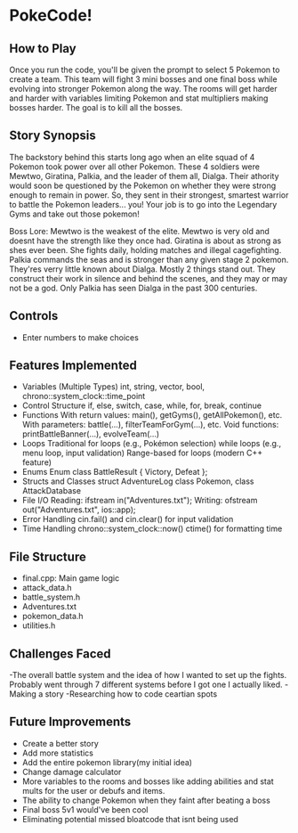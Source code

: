 # PokeCode!

## How to Play

Once you run the code, you'll be given the prompt to select 5 Pokemon to create a team. 
This team will fight 3 mini bosses and one final boss while evolving into stronger Pokemon along the way.
The rooms will get harder and harder with variables limiting Pokemon and stat multipliers making bosses harder. 
The goal is to kill all the bosses. 

## Story Synopsis
The backstory behind this starts long ago when an elite squad of 4 Pokemon took power over all other Pokemon.
These 4 soldiers were Mewtwo, Giratina, Palkia, and the leader of them all, Dialga.
Their athority would soon be questioned by the Pokemon on whether they were strong enough to remain in power.
So, they sent in their strongest, smartest warrior to battle the Pokemon leaders... you!
Your job is to go into the Legendary Gyms and take out those pokemon!

Boss Lore:
Mewtwo is the weakest of the elite. Mewtwo is very old and doesnt have the strength like they once had. 
Giratina is about as strong as shes ever been. She fights daily, holding matches and illegal cagefighting. 
Palkia commands the seas and is stronger than any given stage 2 pokemon. 
They'res verry little known about Dialga. Mostly 2 things stand out. They construct their work in silence and behind the scenes, and they may or may not be a god. Only Palkia has seen Dialga in the past 300 centuries. 

## Controls

- Enter numbers to make choices

## Features Implemented

- Variables (Multiple Types)
  int, string, vector, bool, chrono::system_clock::time_point
- Control Structure
  if, else, switch, case, while, for, break, continue
- Functions
  With return values: main(), getGyms(), getAllPokemon(), etc.
  With parameters: battle(...), filterTeamForGym(...), etc.
  Void functions: printBattleBanner(...), evolveTeam(...)
- Loops
  Traditional for loops (e.g., Pokémon selection)
  while loops (e.g., menu loop, input validation)
  Range-based for loops (modern C++ feature)
- Enums
  Enum class BattleResult { Victory, Defeat };
- Structs and Classes
  struct AdventureLog
  class Pokemon, class AttackDatabase
- File I/O
  Reading: ifstream in("Adventures.txt");
  Writing: ofstream out("Adventures.txt", ios::app);
- Error Handling
  cin.fail() and cin.clear() for input validation
- Time Handling
  chrono::system_clock::now()
  ctime() for formatting time

## File Structure

- final.cpp: Main game logic
- attack_data.h
- battle_system.h
- Adventures.txt
- pokemon_data.h
- utilities.h

## Challenges Faced

-The overall battle system and the idea of how I wanted to set up the fights. Probably went through 7 different systems before I got one I actually liked.
-Making a story
-Researching how to code ceartian spots

## Future Improvements

- Create a better story
- Add more statistics
- Add the entire pokemon library(my initial idea)
- Change damage calculator
- More variables to the rooms and bosses like adding abilities and stat mults for the user or debufs and items. 
- The ability to change Pokemon when they faint after beating a boss
- Final boss 5v1 would've been cool
- Eliminating potential missed bloatcode that isnt being used
